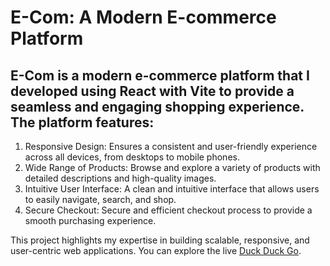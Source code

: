 # E-Com: A Modern E-commerce Platform
## E-Com is a modern e-commerce platform that I developed using React with Vite to provide a seamless and engaging shopping experience. The platform features:
1. Responsive Design: Ensures a consistent and user-friendly experience across all devices, from desktops to mobile phones.
2. Wide Range of Products: Browse and explore a variety of products with detailed descriptions and high-quality images.
3. Intuitive User Interface: A clean and intuitive interface that allows users to easily navigate, search, and shop.
4. Secure Checkout: Secure and efficient checkout process to provide a smooth purchasing experience.

This project highlights my expertise in building scalable, responsive, and user-centric web applications. You can explore the live [Duck Duck Go](https://duckduckgo.com "The best search engine for privacy").
